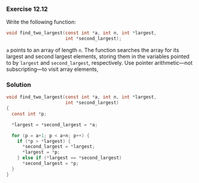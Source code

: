 ### Exercise 12.12
Write the following function:
```c
void find_two_largest(const int *a, int n, int *largest,
                      int *second_largest);
```
`a` points to an array of length `n`. The function searches the array for its largest and second largest elements, storing them in the variables pointed to by `largest` and `second_largest`, respectively. Use pointer arithmetic—not subscripting—to visit array elements,

### Solution
```c
void find_two_largest(const int *a, int n, int *largest,
                      int *second_largest)
{
  const int *p; 

  *largest = *second_largest = *a;

  for (p = a+1; p < a+n; p++) {
    if (*p > *largest) {
      *second_largest = *largest;
      *largest = *p;
    } else if (*largest == *second_largest)
      *second_largest = *p;
  }
}
```
